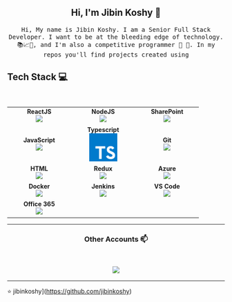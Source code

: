
<h2 align="center"> Hi, I'm Jibin Koshy 👋 <br/> </h2> 




<p align="center"> <samp>Hi, My name is Jibin Koshy. I am a  Senior Full Stack Developer. I want to be at the bleeding edge of technology. 📚📈🔬, and I'm also a competitive programmer 🤩 🎈. In my repos you'll find projects created using 
  
  
## Tech Stack :computer:

<br>
<table>
<tbody>
 <tr>
<td align="center" width="20%">
<span><b><center>ReactJS</center></b></span> 
<img height=60px src="https://img.icons8.com/ultraviolet/2x/react.png"> 
</td>



<td align="center" width="20%">
<span><b><center>NodeJS</center></b></span> 
<img height=60px src="https://img.icons8.com/color/2x/nodejs.png"> 
</td>


<td align="center" width="20%">
<span><b><center>SharePoint</center></b></span> 
<img height=65px src="https://upload.wikimedia.org/wikipedia/commons/thumb/3/31/Microsoft_Office_SharePoint_%282018%E2%80%93present%29.svg/66px-Microsoft_Office_SharePoint_%282018%E2%80%93present%29.svg.png"> 
</td>

</tr>



<tr>



<td align="center" width="20%">
<span><b><center>JavaScript</center></b></span> 
<img height=65px src="https://img.icons8.com/color/2x/javascript.png"> 
</td>

<td align="center" width="20%">
<span><b><center>Typescript</center></b></span> 
<img height=65px src="https://raw.githubusercontent.com/github/explore/80688e429a7d4ef2fca1e82350fe8e3517d3494d/topics/typescript/typescript.png"> 
</td>

<td align="center" width="20%">
<span><b><center>Git</center></b></span> 
<img height=65px src="https://img.icons8.com/ios-glyphs/2x/github-2.png"> 
</td>


</tr>

<tr>




<td align="center" width="20%">
<span><b><center>HTML</center></b></span> 
<img height=65px src="https://img.icons8.com/color/2x/html-5.png"> 
</td>

<td align="center" width="20%">
<span><b><center>Redux</center></b></span> 
<img height=65px src="https://cdn.svgporn.com/logos/redux.svg"> 
</td>

<td align="center" width="20%">
<span><b><center>Azure</center></b></span> 
<img height=65px src="https://cdn.svgporn.com/logos/azure.svg"> 
</td>
</tr>

<tr>
  <td align="center" width="20%">
<span><b><center>Docker</center></b></span> 
<img height=65px src="https://cdn.svgporn.com/logos/docker.svg"> 
</td>
  
  <td align="center" width="20%">
<span><b><center>Jenkins</center></b></span> 
<img height=65px src="https://www.devteam.space/wp-content/uploads/2018/03/jenkins.jpg"> 
</td>

  


<td align="center" width="20%">
<span><b><center>VS Code</center></b></span> 
<img height=65px src="https://raw.githubusercontent.com/Delta456/Delta456/master/img/vscode.png"> 
</td>


  
 
  </tr>
  
  <tr>
  <td align="center" width="20%">
<span><b><center>Office 365</center></b></span> 
<img height=65px src="https://upload.wikimedia.org/wikipedia/commons/thumb/5/5f/Microsoft_Office_logo_%282019%E2%80%93present%29.svg/220px-Microsoft_Office_logo_%282019%E2%80%93present%29.svg.png"> 
</td>
 
  </tr>

</tbody>
</table>

____



<h3 align="center"> Other Accounts 📫 </h3>
<br />
<p align="center">
<a href="https://www.linkedin.com/in/jibin-koshy-95b87a30/"><img src="https://img.shields.io/badge/linkedin-%230077B5.svg?&style=for-the-badge&logo=linkedin&logoColor=white"/></a>

</p>

____


<p align="center">

⭐️ jibinkoshy](https://github.com/jibinkoshy)

</p>
